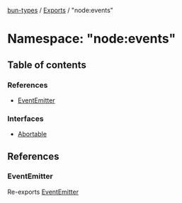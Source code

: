 [bun-types](https://oven-sh.github.io/bun-types/README.md) / [Exports](https://oven-sh.github.io/bun-types/modules.md) / "node:events"

# Namespace: "node:events"

## Table of contents

### References

- [EventEmitter](https://oven-sh.github.io/bun-types/modules/node_events_.md#eventemitter)

### Interfaces

- [Abortable](https://oven-sh.github.io/bun-types/interfaces/node_events_.Abortable.md)

## References

### EventEmitter

Re-exports [EventEmitter](https://oven-sh.github.io/bun-types/classes/events_.EventEmitter-1.md)
